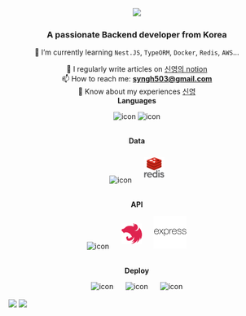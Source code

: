 <p align="center">
<img src="https://capsule-render.vercel.app/api?&type=waving&color=0:CEECF5,100:BCA9F5&height=200&section=header&text=Hi 👋, I'm shinyeong&fontSize=30&animation=fadeIn&fontAlignY=45" />
  </p>

<h3 align="center">A passionate Backend developer from Korea</h3>

<div align="center">

🌱 I’m currently learning `Nest.JS`, `TypeORM`, `Docker`, `Redis`, `AWS`... <br />

📝 I regularly write articles on [신영의 notion](https://sudsy-action-667.notion.site/5ed77b24085f42b8bd1c9e5c0b37d25d)<br />
📫 How to reach me: **syngh503@gmail.com**<br />
📄 Know about my experiences [신영](https://www.notion.so/5d1b3f0dee4c4a94ae8df34c4c3b50f2)
<br />
**Languages**

<div>
<img src="https://techstack-generator.vercel.app/js-icon.svg" alt="icon" width="65" height="65" />
<img src="https://techstack-generator.vercel.app/ts-icon.svg" alt="icon" width="65" height="65" /></div>

<br />

**Data**

<div >
<img src="https://techstack-generator.vercel.app/mysql-icon.svg" alt="icon" width="65" height="65"  hspace=10/>  
<img src="https://raw.githubusercontent.com/devicons/devicon/master/icons/redis/redis-original-wordmark.svg" alt="redis" width="40" height="40" vspace=10 hspace=10 /></div>
<br />

**API**

<div >
<img src="https://techstack-generator.vercel.app/restapi-icon.svg" alt="icon" width="65" height="65"  /> 
<img src="https://raw.githubusercontent.com/devicons/devicon/master/icons/nestjs/nestjs-plain.svg" alt="nestjs" width="40" height="40" vspace=10 hspace=20 />
 <img src="https://raw.githubusercontent.com/devicons/devicon/master/icons/express/express-original-wordmark.svg" alt="express" width="65" height="65"/> </div>
<br />

**Deploy**

<div>
<img src="https://techstack-generator.vercel.app/docker-icon.svg" alt="icon" width="65" height="65" />
<img src="https://techstack-generator.vercel.app/nginx-icon.svg" alt="icon" width="65" height="65" hspace=20 />
<img src="https://techstack-generator.vercel.app/aws-icon.svg" alt="icon" width="65" height="65" />
</div>

</div>
<br />
<div><img src="https://github-readme-stats.vercel.app/api?username=ParkShinyeong&show_icons=true" width="400" />
<img src="https://github-readme-stats.vercel.app/api/top-langs/?username=ParkShinyeong&layout=compact"></div>

<!-- ![Snake animation](https://github.com/ParkShinyeong/ParkShinyeong/blob/output/github-contribution-grid-snake.svg) -->
